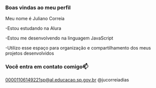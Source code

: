### Boas vindas ao meu perfil

Meu nome é Juliano Correia

-Estou estudando na Alura  

-Estou me desenvolvendo na linguagem JavaScript

-Utilizo esse espaço para organização e compartilhamento dos meus projetos desenvolvidos 

### Você entra em contato comigo📫

00001106149221sp@al.educacao.sp.gov.br
@jucorreiadias
